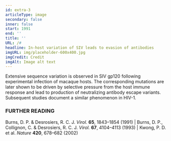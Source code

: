 ```yaml
---
id: extra-3
articleType: image
secondary: false
inner: false
start: 1991 
end: ''
title: ''
URL: /#
headline: In-host variation of SIV leads to evasion of antibodies
imgURL: img/placeholder-600x400.jpg
imgCredit: Credit
imgAlt: Image alt text
---
```

Extensive sequence variation is observed in SIV gp120 following experimental infection of macaque hosts. The corresponding mutations are later shown to be driven by selective pressure from the host immune response and lead to production of neutralizing antibody escape variants. Subsequent studies document a similar phenomenon in HIV-1.
<h3>FURTHER READING</h3>
Burns, D. P. & Desrosiers, R. C. J. <em>Virol.</em> <strong>65</strong>, 1843–1854 (1991) | Burns, D. P., Collignon, C. & Desrosiers, R. C. J. <em>Virol.</em> <strong>67</strong>, 4104–4113 (1993) | Kwong, P. D. et al. <em>Nature</em> <strong>420</strong>, 678–682 (2002)